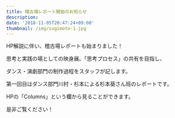 ```yaml
---
title: 稽古場レポート開始のお知らせ
description: 　
date: '2018-11-05T20:47:24+09:00'
thumbnail: /img/sugimoto-1.jpg
---
```

HP解説に伴い、稽古場レポートも始まりました！

思考と実践の場としての映身展。「思考プロセス」の共有を目指し、

ダンス・演劇部門の制作過程をスタッフが記します。

第一回目はダンス部門川村・杉本による杉本葵さん班のレポートです。

HPの「Columns」という欄から見ることができます。

是非ご覧ください！
